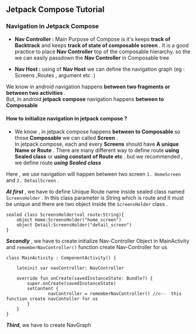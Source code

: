 ## Jetpack Compose Tutorial


### Navigation in Jetpack Compose

<p>

* **Nav Controller :** Main Purpose of Compose is it's keeps **track of Backtrack** and keeps **track of state of composable screen** . 
It is a good practice to place **Nav Controller** top of the composable hierarchy. so the we can easily passdown the **Nav Controller** in Composable tree

* **Nav Host :** using of **Nav Host** we can define the navigation graph (eg : Screens ,Routes , argument etc .) 


We know in android navigation happens **between two fragments or between two activities** . <br/>
But, In android **jetpack compose** navigation happens **between to Composable**

#### How to initialize navigation in jetpack compose ? 

* We know , in jetpack compose happens **between to Composable** so those **Composable** we can called **Screen** . <br/> In jetpack compose, 
  each and every **Screens** should have **A unique Name or Route** . There are many different way to define route  **using Sealed class** or  **using constant of Route etc** .
but we recommended , we define route ***using Sealed class*** <br/>

Here , we use navigation will happen between two screen `1. HomeScreen` and `2. DetailScreen` .

***At first*** , we have to define Unique Route name inside sealed class named `ScreensHolder` . In this class parameter is String which is route and it must be unique  and there are 
two object inside the `ScreensHolder` class . 

```
sealed class ScreensHolder(val route:String){
    object Home:ScreensHolder("home_screen")
    object Detail:ScreensHolder("detail_screen")
}
```

***Secondly*** , we have to create initialize Nav-Controller Object in MainActivity and `rememberNavController()` function create Nav-Controller for us 
```
class MainActivity : ComponentActivity() {

    lateinit var navController: NavController

    override fun onCreate(savedInstanceState: Bundle?) {
        super.onCreate(savedInstanceState)
        setContent {
                navController = rememberNavController() //<--  this function create navContoller for us
        }
    }
}

```

***Third***, we have to create NavGraph


</p>

